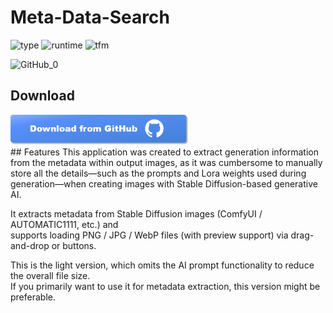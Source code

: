 # Meta-Data-Search
![type](https://img.shields.io/badge/app-Windows%20Forms-blue?style=flat-square&logo=windows)
![runtime](https://img.shields.io/badge/.NET-6.0%20(or%208.0)-512BD4?style=flat-square&logo=dotnet)
![tfm](https://img.shields.io/badge/TFM-net6.0--windows-0B7285?style=flat-square)

<img width="720" alt="GitHub_0" src="https://github.com/user-attachments/assets/14b6d160-1791-4be8-9ebd-cddfdc42412e" />

## Download
<a href="https://github.com/Sadc2h4/Meta-Data-Search/releases/tag/V1.1a">
  <img
    src="https://raw.githubusercontent.com/Sadc2h4/brand-assets/main/button/Download_Button_1.png"
    alt="Download .zip"
    height="48"
  />
</a>

<br>
## Features
This application was created to extract generation information from the metadata within output images,  
as it was cumbersome to manually store all the details—such as the prompts and Lora weights used during  
generation—when creating images with Stable Diffusion-based generative AI.

It extracts metadata from Stable Diffusion images (ComfyUI / AUTOMATIC1111, etc.) and  
supports loading PNG / JPG / WebP files (with preview support) via drag-and-drop or buttons.

This is the light version, which omits the AI prompt functionality to reduce the overall file size.  
If you primarily want to use it for metadata extraction, this version might be preferable.
